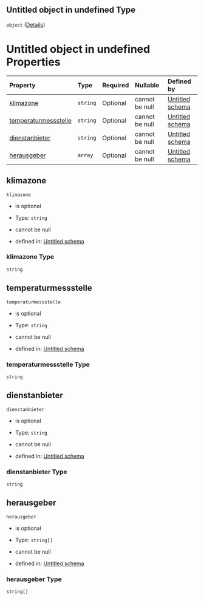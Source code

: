 ## Untitled object in undefined Type

`object` ([Details](tagesparameter.md))

# Untitled object in undefined Properties

| Property                                      | Type     | Required | Nullable       | Defined by                                                                                                                                                   |
| :-------------------------------------------- | :------- | :------- | :------------- | :----------------------------------------------------------------------------------------------------------------------------------------------------------- |
| [klimazone](#klimazone)                       | `string` | Optional | cannot be null | [Untitled schema](tagesparameter-properties-klimazone.md "https://conuti.de/bo4e/schemas/v1/com/Tagesparameter#/properties/klimazone")                       |
| [temperaturmessstelle](#temperaturmessstelle) | `string` | Optional | cannot be null | [Untitled schema](tagesparameter-properties-temperaturmessstelle.md "https://conuti.de/bo4e/schemas/v1/com/Tagesparameter#/properties/temperaturmessstelle") |
| [dienstanbieter](#dienstanbieter)             | `string` | Optional | cannot be null | [Untitled schema](tagesparameter-properties-dienstanbieter.md "https://conuti.de/bo4e/schemas/v1/com/Tagesparameter#/properties/dienstanbieter")             |
| [herausgeber](#herausgeber)                   | `array`  | Optional | cannot be null | [Untitled schema](herausgeber.md "https://conuti.de/bo4e/schemas/v1/enum/Herausgeber#/properties/herausgeber")                                               |

## klimazone



`klimazone`

*   is optional

*   Type: `string`

*   cannot be null

*   defined in: [Untitled schema](tagesparameter-properties-klimazone.md "https://conuti.de/bo4e/schemas/v1/com/Tagesparameter#/properties/klimazone")

### klimazone Type

`string`

## temperaturmessstelle



`temperaturmessstelle`

*   is optional

*   Type: `string`

*   cannot be null

*   defined in: [Untitled schema](tagesparameter-properties-temperaturmessstelle.md "https://conuti.de/bo4e/schemas/v1/com/Tagesparameter#/properties/temperaturmessstelle")

### temperaturmessstelle Type

`string`

## dienstanbieter



`dienstanbieter`

*   is optional

*   Type: `string`

*   cannot be null

*   defined in: [Untitled schema](tagesparameter-properties-dienstanbieter.md "https://conuti.de/bo4e/schemas/v1/com/Tagesparameter#/properties/dienstanbieter")

### dienstanbieter Type

`string`

## herausgeber



`herausgeber`

*   is optional

*   Type: `string[]`

*   cannot be null

*   defined in: [Untitled schema](herausgeber.md "https://conuti.de/bo4e/schemas/v1/enum/Herausgeber#/properties/herausgeber")

### herausgeber Type

`string[]`
